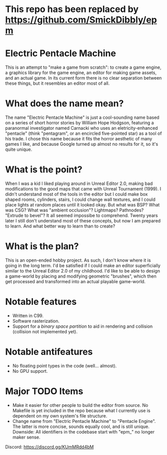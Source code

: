 # This repo has been replaced by https://github.com/SmickDibbly/epm

# Electric Pentacle Machine
This is an attempt to "make a game from scratch": to create a game engine, a graphics library for the game engine, an editor for making game assets, and an actual game. In its current form there is no clear separation between these things, but it resembles an editor most of all.

# What does the name mean?
The name "Electric Pentacle Machine" is just a cool-sounding name based on a series of short horror stories by William Hope Hodgson, featuring a paranormal investigator named Carnacki who uses an eletricity-enhanced "pentacle" (think "pentagram", or an encircled five-pointed star) as a tool of his trade. I chose this name because it fits the horror aesthetic of many games I like, and because Google turned up almost no results for it, so it's quite unique.

# What is the point?
When I was a kid I liked playing around in Unreal Editor 2.0, making bad modifications to the good maps that came with Unreal Tournament (1999). I didn't understand most of the tools in the editor but I could make box shaped rooms, cylinders, stairs, I could change wall textures, and I could place lights at random places until it looked okay. But what was BSP? What was CSG? What was "ambient occlusion"? Lightmaps? Pathnodes? "Extrude to bevel"? It all seemed impossibe to comprehend. Twenty years later I still don't understand most of these concepts, but now I am prepared to learn. And what better way to learn than to create? 

# What is the plan?
This is an open-ended hobby project. As such, I don't know where it is going in the long term. I'd be satisfied if I could make an editor superficially similar to the Unreal Editor 2.0 of my childhood. I'd like to be able to design a game-world by placing and modifying geometric "brushes", which then get processed and transformed into an actual playable game-world.

# Notable features
- Written in C99.
- Software rasterization.
- Support for a *binary space partition* to aid in rendering and collision (collision not implemented yet).

# Notable antifeatures
- No floating point types in the code (well... almost).
- No GPU support.

# Major TODO Items
- Make it easier for other people to build the editor from source. No Makefile is yet included in the repo because what I currently use is dependent on my own system's file structure.
- Change name from "Electric Pentacle Machine" to "Pentacle Engine". The latter is more concise, sounds equally cool, and is still unique. Downside: All identifiers in the codebase start with "epm_" no longer maker sense.


Discord: https://discord.gg/KUmMRdd4bM
